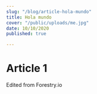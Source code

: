 ```yaml
---
slug: "/blog/article-hola-mundo"
title: Hola mundo
cover: "/public/uploads/me.jpg"
date: 10/10/2020
published: true

---
```

# Article 1

Edited from Forestry.io